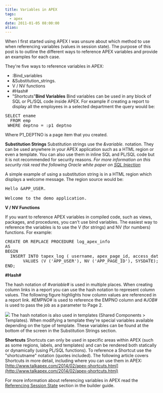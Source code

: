 ```yaml
---
title: Variables in APEX
tags:
  - apex
date: 2011-01-05 08:00:00
alias:
---
```


When I first started using APEX I was unsure about which method to use when referencing variables (values in session state). The purpose of this post is to outline the different ways to reference APEX variables and provide an examples for each case.

They're five ways to reference variables in APEX:

*   :Bind_variables
*   &amp;Substitution_strings.
*   V / NV functions
*   #Hash#
*   "Shortcuts"<span style="font-weight: bold;">Bind Variables</span>
Bind variables can be used in any block of SQL or PL/SQL code inside APEX. For example if creating a report to display all the employees in a selected department the query would be:
<pre class="brush: sql;highlight:3">SELECT ename
  FROM emp
 WHERE deptno = :p1_deptno</pre>Where P1_DEPTNO is a page item that you created.

<span style="font-weight: bold;">Substitution Strings</span>
Substitution strings use the <span style="font-style: italic;">&amp;variable.</span> notation. They can be used anywhere in your APEX application such as a HTML region or even a template. You can also use them in inline SQL and PL/SQL code but it is not recommended for security reasons. <span style="font-style: italic;">For more information on this security risk read the following Oracle white paper on [SQL Injection](http://www.oracle.com/technetwork/database/features/plsql/overview/how-to-write-injection-proof-plsql-1-129572.pdf)</span>

A simple example of using a substitution string is in a HTML region which displays a welcome message. The region source would be:
<pre class="brush: html;highlight:1">Hello &amp;APP_USER.

Welcome to the demo application.</pre><span style="font-weight: bold;">V / NV Functions</span>
If you want to reference APEX variables in compiled code, such as views, packages, and procedures, you can't use bind variables. The easiest way to reference the variables is to use the V (for strings) and NV (for numbers) functions. For example:
<pre class="brush: sql;highlight:5">CREATE OR REPLACE PROCEDURE log_apex_info
AS
BEGIN
  INSERT INTO tapex_log ( username, apex_page_id, access_date)
       VALUES (V ('APP_USER'), NV ('APP_PAGE_ID'), SYSDATE);
END;</pre><span style="font-weight: bold;">#Hash#</span>
The hash notation of <span style="font-style: italic;">#variable#</span> is used in multiple places. When creating column links in a report you can use the hash notation to represent column values. The following figure highlights how column values are referenced in a report link. <span style="font-style: italic;">#EMPNO#</span> is used to reference the EMPNO column and <span style="font-style: italic;">#JOB#</span> is used to pass the job as a parameter to Page 2.

[![](http://3.bp.blogspot.com/_33EF80fk9sM/TR6GfgyIN0I/AAAAAAAAD20/TqVsO0rXg7g/s400/hash_column_link.jpg)](http://3.bp.blogspot.com/_33EF80fk9sM/TR6GfgyIN0I/AAAAAAAAD20/TqVsO0rXg7g/s1600/hash_column_link.jpg)
The hash notation is also used in templates (Shared Components &gt; Templates). When modifying a template they're special variables available depending on the type of template. These variables can be found at the bottom of the screen in the Substitution Strings section.

<span style="font-weight: bold;">Shortcuts</span>
Shortcuts can only be used in specific areas within APEX (such as some regions, labels, and templates) and can be rendered both statically or dynamically (using PL/SQL functions). To reference a Shortcut use the "shortcutname" notation (quotes included). The following article covers Shortcuts in more detail, including where you can use them in APEX: [http://www.talkapex.com/2014/02/apex-shortcuts.html](http://www.talkapex.com/2014/02/apex-shortcuts.html)

For more information about referencing variables in APEX read the [Referencing Session State](http://download.oracle.com/docs/cd/E17556_01/doc/user.40/e15517/concept.htm#BEICHBBG) section in the builder guide.
